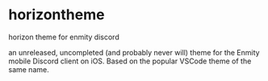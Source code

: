 # horizontheme
horizon theme for enmity discord

an unreleased, uncompleted (and probably never will) theme for the Enmity mobile Discord client on iOS. Based on the popular VSCode theme of the same name.
